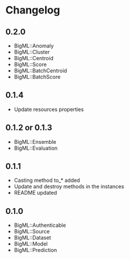 # Changelog

## 0.2.0
-  BigML::Anomaly
-  BigML::Cluster
-  BigML::Centroid
-  BigML::Score
-  BigML::BatchCentroid
-  BigML::BatchScore

## 0.1.4
- Update resources properties

## 0.1.2 or 0.1.3
- BigML::Ensemble
- BigML::Evaluation

## 0.1.1
- Casting method to_* added
- Update and destroy methods in the instances
- README updated

## 0.1.0
- BigML::Authenticable
- BigML::Source
- BigML::Dataset
- BigML::Model
- BigML::Prediction
